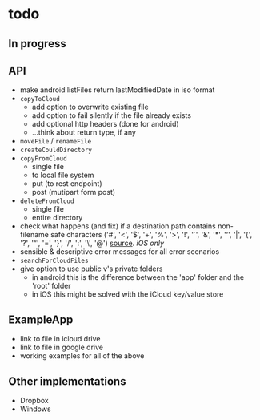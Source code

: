 # todo

## In progress
 
## API

 * make android listFiles return lastModifiedDate in iso format
 * `copyToCloud`
   * add option to overwrite existing file 
   * add option to fail silently if the file already exists
   * add optional http headers (done for android)
   * ...think about return type, if any
 * `moveFile` / `renameFile`
 * `createCouldDirectory`
 * `copyFromCloud`
   * single file
   * to local file system
   * put (to rest endpoint)
   * post (mutipart form post)
 * `deleteFromCloud`
   * single file
   * entire directory
 * check what happens (and fix) if a destination path contains non-filename safe characters ('#', '<', '$', '+', '%', '>', '!', '`', '&', '*', '‘', '|', '{', '?', '“', '=', '}', '/', ':', '\\', '@') [source](http://www.mtu.edu/umc/services/digital/writing/characters-avoid/).  _iOS only_
 * sensible & descriptive error messages for all error scenarios
 * `searchForCloudFiles`
 * give option to use public v's private folders
   * in android this is the difference between the 'app' folder and the 'root' folder
   * in iOS this might be solved with the iCloud key/value store
 
## ExampleApp

 * link to file in icloud drive
 * link to file in google drive
 * working examples for all of the above
 
## Other implementations
 
 * Dropbox
 * Windows
